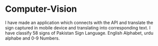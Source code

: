 # Computer-Vision

I have made an application which connects with the API and translate the sign captured in mobile device and translating into corresponding text. I have classify 58 signs of 
Pakistan Sign Language. English Alphabet, urdu alphabe and 0-9 Numbers.
